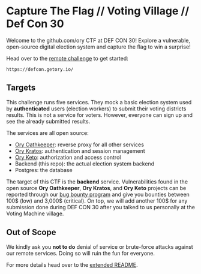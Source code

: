 # Capture The Flag // Voting Village // Def Con 30

Welcome to the github.com/ory CTF at DEF CON 30! Explore a vulnerable, open-source digital election system and capture the flag to win a surprise!

Head over to the [remote challenge](https://defcon.getory.io/) to get started:

```
https://defcon.getory.io/
```

## Targets

This challenge runs five services. They mock a basic election system used by **authenticated** users (election workers) to submit their voting districts results. This is not a service for voters. However, everyone can sign up and see the already submitted results.

The services are all open source:

- [Ory Oathkeeper](https://github.com/ory/oathkeeper): reverse proxy for all other services
- [Ory Kratos](https://github.com/ory/kratos): authentication and session management
- [Ory Keto](https://github.com/ory/keto): authorization and access control
- Backend (this repo): the actual election system backend
- Postgres: the database

The target of this CTF is the **backend** service. Vulnerabilities found in the open source **Ory Oathkeeper**, **Ory Kratos**, and **Ory Keto** projects can be reported through our [bug bounty program](https://hackerone.com/ory_corp) and give you bounties between 100$ (low) and 3,000$ (critical). On top, we will add another 100$ for any submission done during DEF CON 30 after you talked to us personally at the Voting Machine village.

## Out of Scope

We kindly ask you **not to do** denial of service or brute-force attacks against our remote services. Doing so will ruin the fun for everyone.

For more details head over to the [extended README](README.extended.md).
